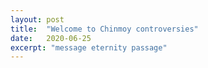 ```yaml
---
layout: post
title:  "Welcome to Chinmoy controversies"
date:   2020-06-25
excerpt: "message eternity passage"
---
```

